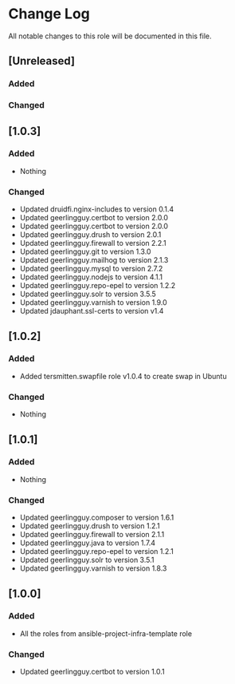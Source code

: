 # Change Log
All notable changes to this role will be documented in this file.

## [Unreleased]
### Added

### Changed

## [1.0.3]
### Added
- Nothing

### Changed
- Updated druidfi.nginx-includes to version 0.1.4
- Updated geerlingguy.certbot to version 2.0.0
- Updated geerlingguy.certbot to version 2.0.0
- Updated geerlingguy.drush to version 2.0.1
- Updated geerlingguy.firewall to version 2.2.1
- Updated geerlingguy.git to version 1.3.0
- Updated geerlingguy.mailhog to version 2.1.3
- Updated geerlingguy.mysql to version 2.7.2
- Updated geerlingguy.nodejs to version 4.1.1
- Updated geerlingguy.repo-epel to version 1.2.2
- Updated geerlingguy.solr to version 3.5.5
- Updated geerlingguy.varnish to version 1.9.0
- Updated jdauphant.ssl-certs to version v1.4

## [1.0.2]
### Added
- Added tersmitten.swapfile role v1.0.4 to create swap in Ubuntu

### Changed
- Nothing

## [1.0.1]
### Added
- Nothing

### Changed
- Updated geerlingguy.composer to version 1.6.1
- Updated geerlingguy.drush to version 1.2.1
- Updated geerlingguy.firewall to version 2.1.1
- Updated geerlingguy.java to version 1.7.4
- Updated geerlingguy.repo-epel to version 1.2.1
- Updated geerlingguy.solr to version 3.5.1
- Updated geerlingguy.varnish to version 1.8.3

## [1.0.0]
### Added
- All the roles from ansible-project-infra-template role

### Changed
- Updated geerlingguy.certbot to version 1.0.1
